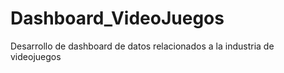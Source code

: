 # Dashboard_VideoJuegos
Desarrollo de dashboard de datos relacionados a la industria de videojuegos
